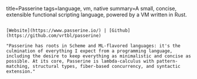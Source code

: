 title=Passerine
tags=language, vm, native
summary=A small, concise, extensible functional scripting language, powered by a VM written in Rust.
~~~~~~

[Website](https://www.passerine.io/) | [Github](https://github.com/vrtbl/passerine)

"Passerine has roots in Scheme and ML-flavored languages: it's the culmination of everything I expect from a programming language, including the desire to keep everything as minimalistic and concise as possible. At its core, Passerine is lambda-calculus with pattern-matching, structural types, fiber-based concurrency, and syntactic extension."

